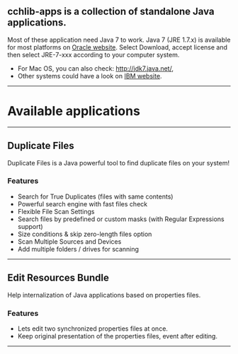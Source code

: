 ## cchlib-apps is a collection of standalone Java applications. ##

Most of these application need Java 7 to work.
Java 7 (JRE 1.7.x) is available for most platforms on [Oracle website](http://www.oracle.com/technetwork/java/javase/downloads/). Select Download, accept license and then select JRE-7-xxx according to your computer system.
  * For Mac OS, you can also check: http://jdk7.java.net/,
  * Other systems could have a look on [IBM website](http://www.ibm.com/developerworks/java/jdk/).


---

# Available applications #

> 
---

## Duplicate Files ##
Duplicate Files is a Java powerful tool to find duplicate files on your system!

### Features ###
  * Search for True Duplicates (files with same contents)
  * Powerful search engine with fast files check
  * Flexible File Scan Settings
  * Search files by predefined or custom masks (with Regular Expressions support)
  * Size conditions & skip zero-length files option
  * Scan Multiple Sources and Devices
  * Add multiple folders / drives for scanning

> 
---

## Edit Resources Bundle ##
Help internalization of Java applications based on properties files.

### Features ###
  * Lets edit two synchronized properties files at once.
  * Keep original presentation of the properties files, event after editing.

> 
---
